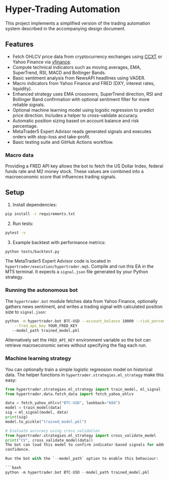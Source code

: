 # Hyper-Trading Automation

This project implements a simplified version of the trading automation system described in the accompanying design document.

## Features

- Fetch OHLCV price data from cryptocurrency exchanges using [CCXT](https://github.com/ccxt/ccxt) or Yahoo Finance via [yfinance](https://github.com/ranaroussi/yfinance).
- Compute technical indicators such as moving averages, EMA, SuperTrend, RSI, MACD and Bollinger Bands.
- Basic sentiment analysis from NewsAPI headlines using VADER.
- Macro indicators from Yahoo Finance and FRED (DXY, interest rates, liquidity).
- Enhanced strategy uses EMA crossovers, SuperTrend direction, RSI and Bollinger Band confirmation with optional sentiment filter for more reliable signals.
- Optional machine learning model using logistic regression to predict price direction. Includes a helper to cross-validate accuracy.
- Automatic position sizing based on account balance and risk percentage.
- MetaTrader5 Expert Advisor reads generated signals and executes orders with stop-loss and take-profit.
- Basic testing suite and GitHub Actions workflow.

### Macro data

Providing a FRED API key allows the bot to fetch the US Dollar Index, federal
funds rate and M2 money stock. These values are combined into a macroeconomic
score that influences trading signals.

## Setup

1. Install dependencies:

```bash
pip install -r requirements.txt
```

2. Run tests:

```bash
pytest -v
```

3. Example backtest with performance metrics:

```bash
python tests/backtest.py
```

The MetaTrader5 Expert Advisor code is located in `hypertrader/execution/hypertrader.mq5`. Compile and run this EA in the MT5 terminal. It expects a `signal.json` file generated by your Python strategy.

### Running the autonomous bot

The `hypertrader.bot` module fetches data from Yahoo Finance, optionally gathers news sentiment, and writes a trading signal with calculated position size to `signal.json`:

 ```bash
 python -m hypertrader.bot BTC-USD --account_balance 10000 --risk_percent 2 \
     --fred_api_key YOUR_FRED_KEY
    --model_path trained_model.pkl
 ```

Alternatively set the `FRED_API_KEY` environment variable so the bot can
retrieve macroeconomic series without specifying the flag each run.

### Machine learning strategy

You can optionally train a simple logistic regression model on historical data.
The helper functions in `hypertrader.strategies.ml_strategy` make this easy:

```python
from hypertrader.strategies.ml_strategy import train_model, ml_signal
from hypertrader.data.fetch_data import fetch_yahoo_ohlcv

data = fetch_yahoo_ohlcv("BTC-USD", lookback="60d")
model = train_model(data)
sig = ml_signal(model, data)
print(sig)
model.to_pickle("trained_model.pkl")

# Evaluate accuracy using cross validation
from hypertrader.strategies.ml_strategy import cross_validate_model
print("CV", cross_validate_model(data))
The bot can load this model to confirm indicator-based signals for added
confidence.

Run the bot with the `--model_path` option to enable this behaviour:

```bash
python -m hypertrader.bot BTC-USD --model_path trained_model.pkl
```
